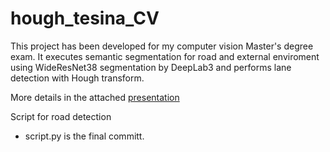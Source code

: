 # hough_tesina_CV

This project has been developed for my computer vision Master's degree exam.
It executes semantic segmentation for road and external enviroment using WideResNet38 segmentation by DeepLab3 and performs lane detection with Hough transform.

More details in the attached [presentation](https://github.com/manganarofabio/hough_tesina_CV/blob/master/Semantic%20Segmentatoin%20and%20Lane%20Detection.pdf)

Script for road detection

* script.py is the final committ.
